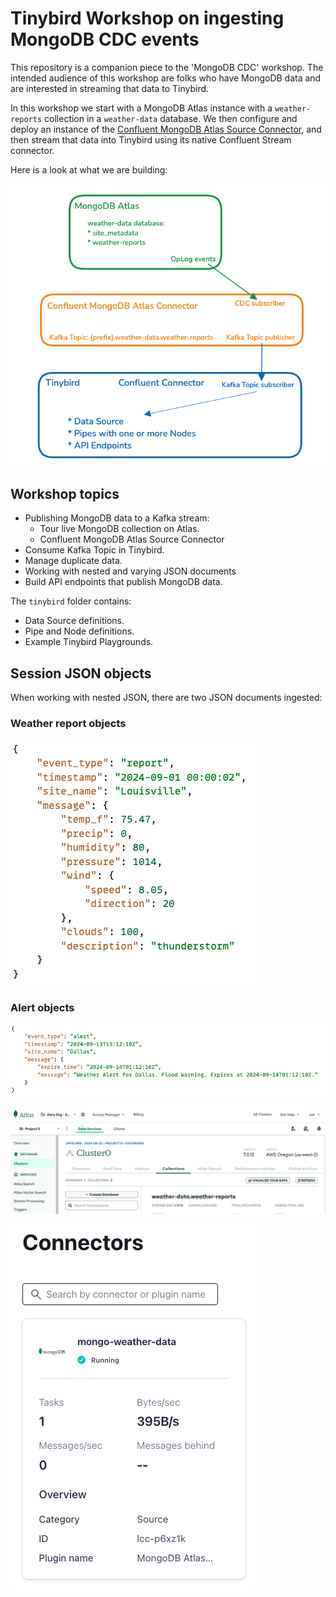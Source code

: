 # Tinybird Workshop on ingesting MongoDB CDC events

This repository is a companion piece to the 'MongoDB CDC' workshop. The intended audience of this workshop are folks who have MongoDB data and are interested in streaming that data to Tinybird.

In this workshop we start with a MongoDB Atlas instance with a `weather-reports` collection in a `weather-data` database. We then configure and deploy an instance of the [Confluent MongoDB Atlas Source Connector](https://docs.confluent.io/cloud/current/connectors/cc-mongo-db-source.html), and then stream that data into Tinybird using its native Confluent Stream connector. 

Here is a look at what we are building:


![Diagram](images/diagram.png)


## Workshop topics

* Publishing MongoDB data to a Kafka stream:
  * Tour live MongoDB collection on Atlas.
  * Confluent MongoDB Atlas Source Connector
* Consume Kafka Topic in Tinybird.
* Manage duplicate data.
* Working with nested and varying JSON documents
* Build API endpoints that publish MongoDB data.

The `tinybird` folder contains:
* Data Source definitions.
* Pipe and Node definitions.
* Example Tinybird Playgrounds. 

## Session JSON objects

When working with nested JSON, there are two JSON documents ingested:

### Weather report objects
![JSON](images/report-object.png)

### Alert objects
![JSON](images/alert-object.png)



![MongoDB Atlas](images/mongodb-atlas.png)


![Confluent Connector](images/confluent-connector.png)
